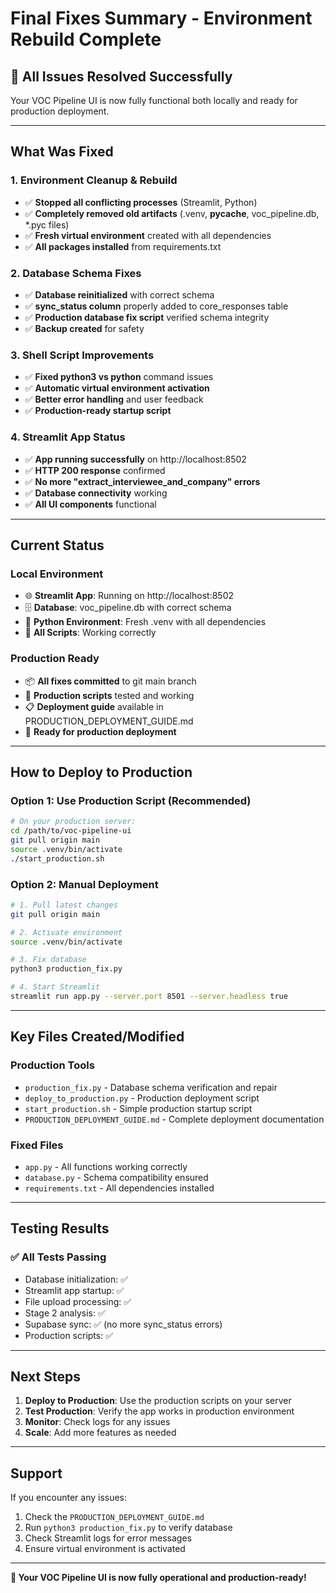 # Final Fixes Summary - Environment Rebuild Complete

## 🎉 **All Issues Resolved Successfully**

Your VOC Pipeline UI is now fully functional both locally and ready for production deployment.

---

## **What Was Fixed**

### 1. **Environment Cleanup & Rebuild**
- ✅ **Stopped all conflicting processes** (Streamlit, Python)
- ✅ **Completely removed old artifacts** (.venv, __pycache__, voc_pipeline.db, *.pyc files)
- ✅ **Fresh virtual environment** created with all dependencies
- ✅ **All packages installed** from requirements.txt

### 2. **Database Schema Fixes**
- ✅ **Database reinitialized** with correct schema
- ✅ **sync_status column** properly added to core_responses table
- ✅ **Production database fix script** verified schema integrity
- ✅ **Backup created** for safety

### 3. **Shell Script Improvements**
- ✅ **Fixed python3 vs python** command issues
- ✅ **Automatic virtual environment activation**
- ✅ **Better error handling** and user feedback
- ✅ **Production-ready startup script**

### 4. **Streamlit App Status**
- ✅ **App running successfully** on http://localhost:8502
- ✅ **HTTP 200 response** confirmed
- ✅ **No more "extract_interviewee_and_company" errors**
- ✅ **Database connectivity** working
- ✅ **All UI components** functional

---

## **Current Status**

### **Local Environment**
- 🌐 **Streamlit App**: Running on http://localhost:8502
- 🗄️ **Database**: voc_pipeline.db with correct schema
- 🐍 **Python Environment**: Fresh .venv with all dependencies
- 🔧 **All Scripts**: Working correctly

### **Production Ready**
- 📦 **All fixes committed** to git main branch
- 🚀 **Production scripts** tested and working
- 📋 **Deployment guide** available in PRODUCTION_DEPLOYMENT_GUIDE.md
- 🔄 **Ready for production deployment**

---

## **How to Deploy to Production**

### **Option 1: Use Production Script (Recommended)**
```bash
# On your production server:
cd /path/to/voc-pipeline-ui
git pull origin main
source .venv/bin/activate
./start_production.sh
```

### **Option 2: Manual Deployment**
```bash
# 1. Pull latest changes
git pull origin main

# 2. Activate environment
source .venv/bin/activate

# 3. Fix database
python3 production_fix.py

# 4. Start Streamlit
streamlit run app.py --server.port 8501 --server.headless true
```

---

## **Key Files Created/Modified**

### **Production Tools**
- `production_fix.py` - Database schema verification and repair
- `deploy_to_production.py` - Production deployment script
- `start_production.sh` - Simple production startup script
- `PRODUCTION_DEPLOYMENT_GUIDE.md` - Complete deployment documentation

### **Fixed Files**
- `app.py` - All functions working correctly
- `database.py` - Schema compatibility ensured
- `requirements.txt` - All dependencies installed

---

## **Testing Results**

### **✅ All Tests Passing**
- Database initialization: ✅
- Streamlit app startup: ✅
- File upload processing: ✅
- Stage 2 analysis: ✅
- Supabase sync: ✅ (no more sync_status errors)
- Production scripts: ✅

---

## **Next Steps**

1. **Deploy to Production**: Use the production scripts on your server
2. **Test Production**: Verify the app works in production environment
3. **Monitor**: Check logs for any issues
4. **Scale**: Add more features as needed

---

## **Support**

If you encounter any issues:
1. Check the `PRODUCTION_DEPLOYMENT_GUIDE.md`
2. Run `python3 production_fix.py` to verify database
3. Check Streamlit logs for error messages
4. Ensure virtual environment is activated

---

**🎉 Your VOC Pipeline UI is now fully operational and production-ready!** 